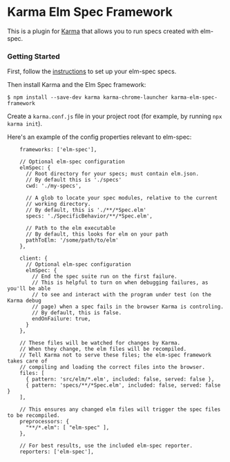# Karma Elm Spec Framework

This is a plugin for [Karma](http://karma-runner.github.io/latest/) that allows you to 
run specs created with elm-spec.

### Getting Started

First, follow the [instructions](https://github.com/brian-watkins/elm-spec) to set up your elm-spec specs.

Then install Karma and the Elm Spec framework:

```
$ npm install --save-dev karma karma-chrome-launcher karma-elm-spec-framework
```

Create a `karma.conf.js` file in your project root (for example, by running `npx karma init`).

Here's an example of the config properties relevant to elm-spec:

```
    frameworks: ['elm-spec'],

    // Optional elm-spec configuration
    elmSpec: {
      // Root directory for your specs; must contain elm.json.
      // By default this is './specs'
      cwd: './my-specs',

      // A glob to locate your spec modules, relative to the current
      // working directory.
      // By default, this is './**/*Spec.elm'
      specs: './SpecificBehavior/**/*Spec.elm',

      // Path to the elm executable
      // By default, this looks for elm on your path
      pathToElm: '/some/path/to/elm'
    },

    client: {
      // Optional elm-spec configuration
      elmSpec: {
        // End the spec suite run on the first failure.
        // This is helpful to turn on when debugging failures, as you'll be able
        // to see and interact with the program under test (on the Karma debug
        // page) when a spec fails in the browser Karma is controling.
        // By default, this is false.
        endOnFailure: true,
      }
    },

    // These files will be watched for changes by Karma.
    // When they change, the elm files will be recompiled.
    // Tell Karma not to serve these files; the elm-spec framework takes care of
    // compiling and loading the correct files into the browser.
    files: [
      { pattern: 'src/elm/*.elm', included: false, served: false },
      { pattern: 'specs/**/*Spec.elm', included: false, served: false }
    ],

    // This ensures any changed elm files will trigger the spec files to be recompiled.
    preprocessors: {
      "**/*.elm": [ "elm-spec" ],
    },

    // For best results, use the included elm-spec reporter.
    reporters: ['elm-spec'],
```
